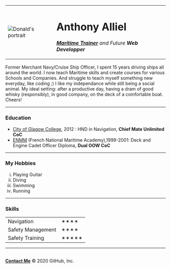 <html lang="en" dir="ltr">

<head>
  <meta charset="utf-8">
</head>

<body>
  <table>
    <tr>
      <td>
        <img src="https://i.pinimg.com/236x/88/ad/fc/88adfcfe1122c4c027a36cfa8dbff8cc.jpg" alt="Donald's portrait">
      </td>
      <td>
        <h1>Anthony Alliel</h1>
        <p> <em><strong><a href="https://www.sevenseasprep.com/online-courses">Maritime Trainer</a></strong> and Future <strong>Web Developper</strong></em></p>
      </td>
    </tr>
  </table>


  <p>Former Merchant Navy/Cruise Ship Officer, I spent 15 years driving ships all around the world. I now teach Maritime skills and create courses for various Schools and Companies. And struggle to teach myself something new everyday, like coding ;)
    I like my independance while still being a social animal. My ideal setting: after a productive day, having a dram of good whisky (responsibly), in good company, on the deck of a comfortable boat. Cheers! </p>
  <hr>
<h3>Education</h3>
  <ul>
    <li><a href="https://www.cityofglasgowcollege.ac.uk/">City of Glagow College</a>, 2012 : HND in Navigation, <strong>Chief Mate Unlimited CoC</strong></li>
    <li><a href="https://www.supmaritime.fr/en/">ENMM</a> (French National Maritime Academy),1999-2001: Deck and Engine Cadet Officer Diploma, <strong>Dual OOW CoC</strong> </li>
  </ul>
<hr>
<h3>My Hobbies</h3>
  <ol type="i">
    <li>Playing Guitar</li>
    <li>Diving</li>
    <li>Swimming</li>
    <li>Running</li>
  </ol>
<hr>
<h3>Skills</h3>
<table cellspacing="10">
  <tr>
    <td>Navigation</td>
    <td>✴✴✴✴</td>
  </tr>
  <tr>
    <td>Safety Management</td>
    <td>✴✴✴✴</td>
  </tr>
  <tr>
    <td>Safety Training</td>
    <td>✴✴✴✴✴</td>
  </tr>
</table>

<hr>
<br>
<a href="Contacts.html"><strong>Contact Me</strong></a>
</body>

</html>
© 2020 GitHub, Inc.
